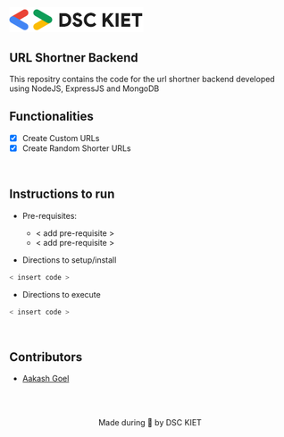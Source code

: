 <p align="left">
	<img width="240" src="https://raw.githubusercontent.com/dsckiet/resources/master/dsckiet-logo.png" />
	<h2 align="left"> URL Shortner Backend </h2>
	<p align="left"> This repositry contains the code for the url shortner backend developed using NodeJS, ExpressJS and MongoDB <p>
</p>

## Functionalities
- [x] Create Custom URLs
- [x] Create Random Shorter URLs

<br>


## Instructions to run

* Pre-requisites:
	-  < add pre-requisite >
	-  < add pre-requisite >

* Directions to setup/install
```bash
< insert code >
```

* Directions to execute

```bash
< insert code >
```

<br>

## Contributors

* [ Aakash Goel ](https://github.com/goelaakash79)



<br>
<br>

<p align="center">
	Made during 🌙 by DSC KIET
</p>
